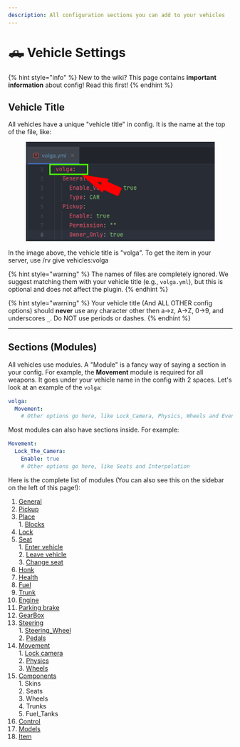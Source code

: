 ```yaml
---
description: All configuration sections you can add to your vehicles
---
```


# 🛻 Vehicle Settings

{% hint style="info" %}
New to the wiki? This page contains **important information** about config! Read this first!
{% endhint %}



## **Vehicle Title**

All vehicles have a unique "vehicle title" in config. It is the name at the top of the file, like:

<figure><img src="../../.gitbook/assets/vehicle_title.png" alt=""><figcaption></figcaption></figure>

In the image above, the vehicle title is "volga". To get the item in your server, use /rv give vehicles:volga

{% hint style="warning" %}
The names of files are completely ignored. We suggest matching them with your vehicle title (e.g., `volga.yml`), but this is optional and does not affect the plugin.
{% endhint %}

{% hint style="warning" %}
Your vehicle title (And ALL OTHER config options) should **never** use any character other then a->z, A->Z, 0->9, and underscores `_`. Do NOT use periods or dashes.
{% endhint %}

***

## Sections (Modules)

All vehicles use modules. A "Module" is a fancy way of saying a section in your config. For example, the **Movement** module is required for all weapons. It goes under your vehicle name in the config with 2 spaces. Let's look at an example of the `volga`:

```yaml
volga:
  Movement:
    # Other options go here, like Lock_Camera, Physics, Wheels and Events
```

Most modules can also have sections inside. For example:

```yaml
Movement:
  Lock_The_Camera:
    Enable: true
    # Other options go here, like Seats and Interpolation
```

Here is the complete list of modules (You can also see this on the sidebar on the left of this page!):

1. [General](general.md)
2. [Pickup](pickup.md)
3. [Place](place/)\
   1\. [Blocks](place/blocks.md)
4. [Lock](lock.md)
5. [Seat](seat/)\
   1\. [Enter vehicle](seat/enter-vehicle.md)\
   2\. [Leave vehicle](seat/leave-vehicle.md)\
   3\. [Change seat](seat/change-seat.md)
6. [Honk](honk.md)
7. [Health](health/)
8. [Fuel](fuel/)
9. [Trunk](trunk/)
10. [Engine](engine/)
11. [Parking brake](parking-brake.md)
12. [GearBox](gearbox.md)
13. [Steering](steering/)\
    1\. [Steering\_Wheel](steering/steering-wheel.md)\
    2\. [Pedals](steering/pedals.md)
14. [Movement](movement/)\
    1\. [Lock camera](movement/lock-camera.md)\
    2\. [Physics](movement/physics/)\
    3\. [Wheels](movement/wheels.md)
15. [Components](components/)\
    1\. Skins\
    2\. Seats\
    3\. Wheels\
    4\. Trunks\
    5\. Fuel\_Tanks
16. [Control](control.md)
17. [Models](models.md)
18. [Item](item.md)
